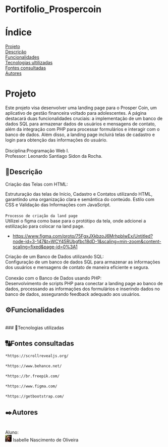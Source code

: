 # Portifolio_Prospercoin
# Índice
[Projeto ](#projeto)  
[Descrição](#descrição)  
[Funcionalidades](#funcionalidades)  
[Tecnologias ultilizadas](#tecnologias-ultilizadas)    
[Fontes consultadas](#fontes-consultadas)  
[Autores](#autores)  

# Projeto 
Este projeto visa desenvolver uma landing page para o Prosper Coin, um aplicativo de gestão financeira voltado para adolescentes. A página destacará duas funcionalidades cruciais: a implementação de um banco de dados SQL para armazenar dados de usuários e mensagens de contato, além da integração com PHP para processar formulários e interagir com o banco de dados. Além disso, a landing page incluirá telas de cadastro e login para obtenção das informações do usuário.
<br>
<br>
Disciplina:Programação Web I. <br>
Professor: Leonardo Santiago Sidon da Rocha.


## 📰Descrição
Criação das Telas com HTML:

Estruturação das telas de Início, Cadastro e Contatos utilizando HTML, garantindo uma organização clara e semântica do conteúdo.
Estilo com CSS e Validação das Informações com JavaScript.
<br>
<br>
`Processo de criação da land page`<br>
Utilizei o figma como base para o protótipo da tela, onde adcionei a estilização para colocar na land page.
 * https://www.figma.com/proto/75FgxJXkbzoJ6MrhpblwEx/Untitled?node-id=3-147&t=WCY45RUbgfbc18dD-1&scaling=min-zoom&content-scaling=fixed&page-id=0%3A1
   <br>

Criação de um Banco de Dados utilizando SQL:<br>
Configuração de um banco de dados SQL para armazenar as informações dos usuários e mensagens de contato de maneira eficiente e segura.
<br>
<br>
Conexão com o Banco de Dados usando PHP:<br>
Desenvolvimento de scripts PHP para conectar a landing page ao banco de dados, processando as informações dos formulários e inserindo dados no banco de dados, assegurando feedback adequado aos usuários.
<br>
## ⚙️Funcionalidades

<br>
### 📱Tecnologias utilizadas

## 🔠Fontes consultadas

    *https://scrollrevealjs.org/
    
    *https://www.behance.net/
    
    *https://br.freepik.com/

    *https://www.figma.com/

    *https://getbootstrap.com/
    
 ## ✒️Autores

<br>
Aluno: <br>
 <img src="imagens/isabelle.PNG" width="20px"> Isabelle Nascimento de Oliveira <br>
